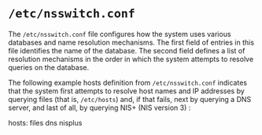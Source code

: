 # `/etc/nsswitch.conf`

The `/etc/nsswitch.conf` file configures how the system uses various databases and name resolution mechanisms. The first field of entries in this file identifies the name of the database. The second field defines a list of resolution mechanisms in the order in which the system attempts to resolve queries on the database.

The following example hosts definition from `/etc/nsswitch.conf` indicates that the system first attempts to resolve host names and IP addresses by querying files (that is, `/etc/hosts`) and, if that fails, next by querying a DNS server, and last of all, by querying NIS+ (NIS version 3) :

hosts:      files dns nisplus